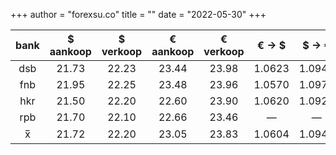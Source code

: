 +++
author = "forexsu.co"
title = ""
date = "2022-05-30"
+++

bank |$ aankoop |$ verkoop |€ aankoop |€ verkoop |€ → $|$ → €
:-----:|:-----:|:-----:|:-----:|:-----:|:-----:|:-----:
dsb  |21.73|22.23|23.44|23.98|1.0623|1.0947
fnb  |21.95|22.25|23.48|23.96|1.0570|1.0970
hkr  |21.50|22.20|22.60|23.90|1.0620|1.0920
rpb  |21.70|22.10|22.66|23.46|—|—
x̅|21.72|22.20|23.05|23.83|1.0604|1.0946

